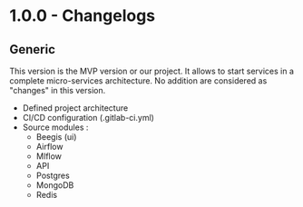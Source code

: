 # 1.0.0 - Changelogs



## Generic

This version is the MVP version or our project. It allows to start services in a complete micro-services architecture.
No addition are considered as "changes" in this version.


- Defined project architecture
- CI/CD configuration (.gitlab-ci.yml)
- Source modules :
    - Beegis (ui)
    - Airflow
    - Mlflow
    - API
    - Postgres
    - MongoDB
    - Redis

